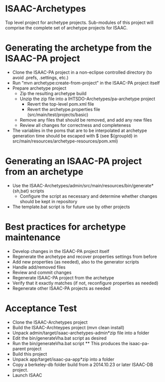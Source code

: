 ISAAC-Archetypes
================

Top level project for archetype projects.  Sub-modules of this project will comprise
the complete set of archetype projects for ISAAC.

# Generating the archetype from the ISAAC-PA project

* Clone the ISAAC-PA project in a non-eclipse controlled directory 
  (to avoid .prefs, .settings, etc.)
* Run "mvn archetype:create-from-project" in the ISAAC-PA project itself
* Prepare archetype project
  * Zip the resulting archetype build
  * Unzip the zip file into a IHTSDO-Archetypes/pa-archetype project
    * Revert the top-level pom.xml file
    * Revert the archetype.properties file (src/main/test/projects/basic)
  * Remove any files that should be removed, and add any new files
  * Review all changes for correctness and completeness
* The variables in the poms that are to be interpolated at archetype
  generation time should be escaped with \$ 
  (see \${groupId} in src/main/resources/archetype-resources/pom.xml)

# Generating an ISAAC-PA project from an archetype

* Use the ISAAC-Archetypes/admin/src/main/resources/bin/generate*{sh,bat} scripts
  * Configure the script as necessary and determine whether changes should be kept in repository
* The template.bat script is for future use by other projects

# Best practices for archetype maintenance

* Develop changes in the ISAAC-PA project itself
* Regenerate the archetype and recover properties settings from before
* Add new properties (as needed), also to the generator scripts
* Handle add/removed files
* Review and commit changes
* Regenerate ISAAC-PA project from the archetype
* Verify that it exactly matches (if not, reconfigure properties as needed)
* Regenerate other ISAAC-PA projects as needed

# Acceptance Test

* Clone the ISAAC-Archetypes project
* Build the ISAAC-Archteypes project (mvn clean install)
* Unpack admin/target/isaac-archetypes-admin*zip file into a folder
* Edit the bin/generateVha.bat script as desired
* Run the bin/generateVha.bat script
** This produces the isaac-pa-parent project
* Build this project
* Unpack app/target/isaac-pa-app*zip into a folder 
* Copy a berkeley-db folder build from a 2014.10.23 or later ISAAC-DB project.
* Launch ISAAC
